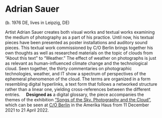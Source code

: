 # Adrian Sauer

(b. 1976 DE, lives in Leipzig, DE)

Artist Adrian Sauer creates both visual works and textual works examining the medium of photography as a part of his practice. Until now, his textual pieces have been presented as poster installations and auditory sound pieces. This textual work commissioned by C/O Berlin brings together his own thoughts as well as researched materials on the topic of clouds from “About this text” to “Weather.” The effect of weather on photographs is just as relevant as human-influenced climate change and the technological cloud. Seen together, the thirty commentaries on photographic technologies, weather, and IT show a spectrum of perspectives of the ephemeral phenomenon of the cloud. The terms are organized in a form resembling digital hyperlinks, a text form that follows a networked structure rather than a linear one, yielding cross-references between the different entries.&nbsp;&nbsp;&nbsp;&nbsp;  **Designed as** a digital glossary, the piece accompanies the themes of the exhibition [<u>“Songs of the Sky. Photography and the Cloud”</u>](https://co-berlin.org/en/program/exhibitions/songs-sky), which can be seen at [<u>C/O Berlin</u>](https://co-berlin.org/en) in the Amerika Haus from 11 December 2021 to 21 April 2022.
